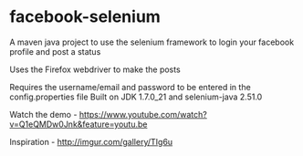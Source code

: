 # facebook-selenium
A maven java project to use the selenium framework to login your facebook profile and post a status

Uses the Firefox webdriver to make the posts

Requires the username/email and password to be entered in the config.properties file
Built on JDK 1.7.0_21 and selenium-java 2.51.0

Watch the demo - https://www.youtube.com/watch?v=Q1eQMDw0Jnk&feature=youtu.be

Inspiration - http://imgur.com/gallery/TIg6u
